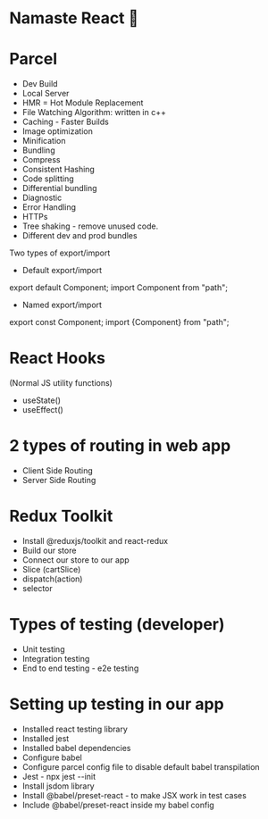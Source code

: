 # Namaste React 🚀

# Parcel

- Dev Build
- Local Server
- HMR = Hot Module Replacement
- File Watching Algorithm: written in c++
- Caching - Faster Builds
- Image optimization
- Minification
- Bundling
- Compress
- Consistent Hashing
- Code splitting
- Differential bundling
- Diagnostic
- Error Handling
- HTTPs
- Tree shaking - remove unused code.
- Different dev and prod bundles

Two types of export/import

- Default export/import

export default Component;
import Component from "path";

- Named export/import

export const Component;
import {Component} from "path";

# React Hooks

(Normal JS utility functions)

- useState()
- useEffect()

# 2 types of routing in web app

- Client Side Routing
- Server Side Routing

# Redux Toolkit

- Install @reduxjs/toolkit and react-redux
- Build our store
- Connect our store to our app
- Slice (cartSlice)
- dispatch(action)
- selector

# Types of testing (developer)

- Unit testing
- Integration testing
- End to end testing - e2e testing

# Setting up testing in our app

- Installed react testing library
- Installed jest
- Installed babel dependencies
- Configure babel
- Configure parcel config file to disable default babel transpilation
- Jest - npx jest --init
- Install jsdom library
- Install @babel/preset-react - to make JSX work in test cases
- Include @babel/preset-react inside my babel config
